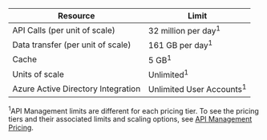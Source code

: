 | Resource                          | Limit                                    |
|-----------------------------------|------------------------------------------|
| API Calls (per unit of scale)     | 32 million per day<sup>1</sup>            |
| Data transfer (per unit of scale) | 161 GB per day<sup>1</sup> |
| Cache                             | 5 GB<sup>1</sup> |
| Units of scale                    | Unlimited<sup>1</sup> |
| Azure Active Directory Integration| Unlimited User Accounts<sup>1</sup> |

<sup>1</sup>API Management limits are different for each pricing tier. To see the pricing tiers and their associated limits and scaling options, see [API Management Pricing](https://azure.microsoft.com/pricing/details/api-management/).

<!--HONumber=Apr16_HO1-->


